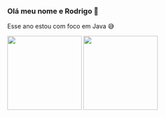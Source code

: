 ### Olá meu nome e Rodrigo 👋

Esse ano estou com foco em Java 😅

<img height="170em" src="https://github-readme-stats.vercel.app/api?username=nobresxe1&show_icons=true&theme=dracula&include_all_commits=true&count_private=true"/>
<img height="170em" src="https://github-readme-stats.vercel.app/api/top-langs/?username=nobresxe1&layout=compact&langs_count=7&theme=dracula"/>
